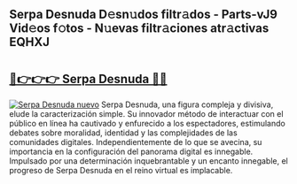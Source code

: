 ## Serpa Desnuda D𝚎sn𝚞dos filtr𝚊dos - Parts-vJ9 Vid𝚎os f𝚘tos - N𝚞evas filtr𝚊ciones atr𝚊ctivas EQHXJ

# <h2><a href="http://mb9h84.tromn.icu/?c=Serpa+Desnuda">🔗👉👉👉 Serpa Desnuda 🔗🔗</a></h2>

[![Serpa Desnuda nuevo](https://i.imgur.com/pEAQMta.gif)](http://mb9h84.tromn.icu/?c=Serpa+Desnuda)
Serpa Desnuda, una figura compleja y divisiva, elude la caracterización simple. Su innovador método de interactuar con el público en línea ha cautivado y enfurecido a los espectadores, estimulando debates sobre moralidad, identidad y las complejidades de las comunidades digitales. Independientemente de lo que se avecina, su importancia en la configuración del panorama digital es innegable. Impulsado por una determinación inquebrantable y un encanto innegable, el progreso de Serpa Desnuda en el reino virtual es implacable.
